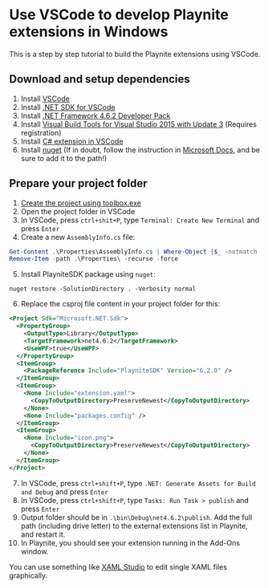Use VSCode to develop Playnite extensions in Windows
====================================================

This is a step by step tutorial to build the Playnite extensions using VSCode.

Download and setup dependencies
-------------------------------

1. Install [VSCode](https://code.visualstudio.com/Download)
2. Install [.NET SDK for VSCode](https://dotnet.microsoft.com/en-us/download/dotnet/sdk-for-vs-code)
3. Install [.NET Framework 4.6.2 Developer Pack](https://dotnet.microsoft.com/en-us/download/dotnet-framework/net462)
4. Install [Visual Build Tools for Visual Studio 2015 with Update 3](https://my.visualstudio.com/Downloads?q=%22Visual%20Build%20Tools%20for%20Visual%20Studio%202015%20with%20Update%203%22) (Requires registration)
5. Install [C# extension in VSCode](https://marketplace.visualstudio.com/items?itemName=ms-dotnettools.csharp)
6. Install [nuget](https://www.nuget.org/downloads) (If in doubt, follow the instruction in [Microsoft Docs](https://docs.microsoft.com/en-us/nuget/install-nuget-client-tools#nugetexe-cli), and be sure to add it to the path!)

Prepare your project folder
---------------------------
1. [Create the project using toolbox.exe](https://playnite.link/docs/master/tutorials/toolbox.html#plugins)
2. Open the project folder in VSCode
3. In VSCode, press `ctrl+shit+P`, type `Terminal: Create New Terminal` and press `Enter`
4. Create a new `AssemblyInfo.cs` file:
```powershell
Get-Content .\Properties\AssemblyInfo.cs | Where-Object {$_ -notmatch '^\[assembly: Assembly.+'} | Set-Content .\AssemblyInfo.cs
Remove-Item -path .\Properties\ -recurse -force
```
5. Install PlayniteSDK package using `nuget`:
```shell
nuget restore -SolutionDirectory . -Verbosity normal
```
6. Replace the csproj file content in your project folder for this:
```xml
<Project Sdk="Microsoft.NET.Sdk">
  <PropertyGroup>
    <OutputType>Library</OutputType>
    <TargetFramework>net4.6.2</TargetFramework>
    <UseWPF>true</UseWPF>
  </PropertyGroup>
  <ItemGroup>
    <PackageReference Include="PlayniteSDK" Version="6.2.0" />
  </ItemGroup>
  <ItemGroup>
    <None Include="extension.yaml">
      <CopyToOutputDirectory>PreserveNewest</CopyToOutputDirectory>
    </None>
    <None Include="packages.config" />
  </ItemGroup>
  <ItemGroup>
    <None Include="icon.png">
      <CopyToOutputDirectory>PreserveNewest</CopyToOutputDirectory>
    </None>
  </ItemGroup>
</Project>
```
7. In VSCode, press `ctrl+shift+P`, type `.NET: Generate Assets for Build and Debug` and press `Enter`
8. In VSCode, press `ctrl+shift+P`, type `Tasks: Run Task > publish` and press `Enter`
9. Output folder should be in `.\bin\Debug\net4.6.2\publish`. Add the full path (including drive letter) to the external extensions list in Playnite, and restart it.
10. In Playnite, you should see your extension running in the Add-Ons window.

You can use something like [XAML Studio](https://aka.ms/xamlstudio) to edit single XAML files graphically.
